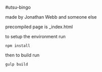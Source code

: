 #utsu-bingo

made by Jonathan Webb and someone else

precompiled page is _index.html

to setup the environment run
```shell
npm install
```
then to build run
```shell
gulp build
```
